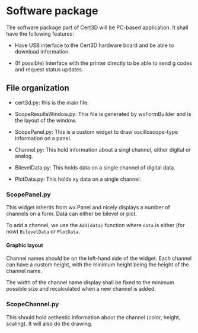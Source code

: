 # Software package

The software package part of Cert3D will be PC-based application.  It shall have the following features:

* Have USB interface to the Cert3D hardware board and be able to download information.

* (If possible) Interface with the printer directly to be able to send g codes and request status updates.

## File organization

* cert3d.py: this is the main file.

* ScopeResultsWindow.py: This file is generated by wxFormBuilder and is the layout of the window.

* ScopePanel.py: This is a custom widget to draw oscilloscope-type information on a panel.

* Channel.py: This hold information about a singl channel, either digital or analog.

* BilevelData.py: This holds data on a single channel of digital data.

* PlotData.py: This holds xy data on a single channel. 

### ScopePanel.py

This widget inherits from wx.Panel and nicely displays a number of channels on a form.  Data can either be bilevel or plot.

To add a channel, we use the `Add(data)` function where `data` is either (for now) `BilevelData` or `PlotData`.

#### Graphic layout

Channel names should be on the left-hand side of the widget.  Each channel can have a custom height, with the minimum height being the height of the channel name.

The width of the channel name display shall be fixed to the minimum possible size and recalculated when a new channel is added.

### ScopeChannel.py

This should hold aethestic information about the channel (color, height, scaling).  It will also do the drawing.
